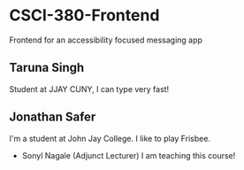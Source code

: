 # CSCI-380-Frontend
Frontend for an accessibility focused messaging app



## Taruna Singh
Student at JJAY CUNY, I can type very fast!





## Jonathan Safer
I'm a student at John Jay College. I like to play Frisbee.

* Sonyl Nagale (Adjunct Lecturer)
I am teaching this course!

